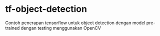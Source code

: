 # tf-object-detection
Contoh penerapan tensorflow untuk object detection dengan model pre-trained dengan testing menggunakan OpenCV
